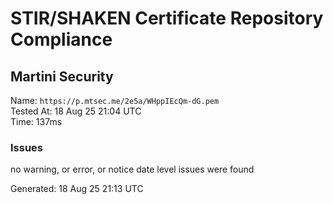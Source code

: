 # STIR/SHAKEN Certificate Repository Compliance

## Martini Security

Name: `https://p.mtsec.me/2e5a/WHppIEcQm-dG.pem`\
Tested At: 18 Aug 25 21:04 UTC\
Time: 137ms

### Issues

no warning, or error, or notice date level issues were found

Generated: 18 Aug 25 21:13 UTC